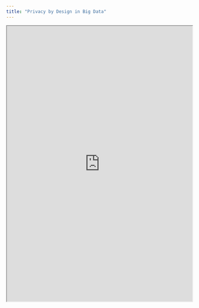 ```yaml
---
title: "Privacy by Design in Big Data"
---
```



<iframe height="750" width="100%" src="https://ewelton.github.io/ktest/wiki.html#Privacy%20by%20Design%20in%20Big%20Data"></iframe>
